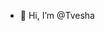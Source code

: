 - 👋 Hi, I’m @Tvesha 


<!---
dotvesha412/dotvesha412 is a ✨ special ✨ repository because its `README.md` (this file) appears on your GitHub profile.
You can click the Preview link to take a look at your changes.
--->
